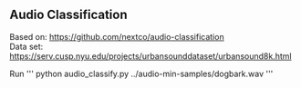 ## Audio Classification

Based on: https://github.com/nextco/audio-classification <br />
Data set: https://serv.cusp.nyu.edu/projects/urbansounddataset/urbansound8k.html<br />

Run
'''
python audio_classify.py ../audio-min-samples/dogbark.wav
'''
